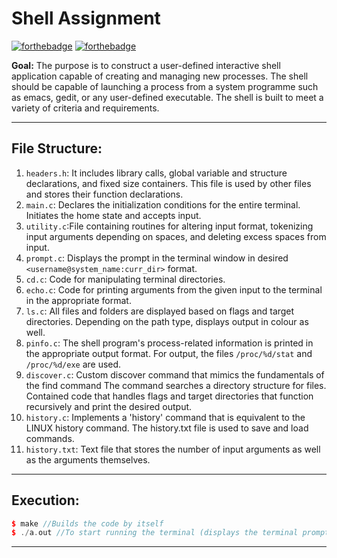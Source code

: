 # **Shell Assignment**

[![forthebadge](https://forthebadge.com/images/badges/made-with-c.svg)](https://forthebadge.com)
[![forthebadge](https://forthebadge.com/images/badges/open-source.svg)](https://forthebadge.com)

**Goal:** The purpose is to construct a user-defined interactive shell application capable of creating and managing new processes.
The shell should be capable of launching a process from a system programme such as emacs, gedit, or any user-defined executable. The shell is built to meet a variety of criteria and requirements.

-----

## **File Structure:**

1. `headers.h`: It includes library calls, global variable and structure declarations, and fixed size containers. This file is used by other files and stores their function declarations.
2. `main.c`: Declares the initialization conditions for the entire terminal. Initiates the home state and accepts input.
3. `utility.c`:File containing routines for altering input format, tokenizing input arguments depending on spaces, and deleting excess spaces from input.
4. `prompt.c`: Displays the prompt in the terminal window in desired `<username@system_name:curr_dir>` format.
5. `cd.c`: Code for manipulating terminal directories.
6. `echo.c`: Code for printing arguments from the given input to the terminal in the appropriate format.
7. `ls.c`: All files and folders are displayed based on flags and target directories. Depending on the path type, displays output in colour as well.
8. `pinfo.c`: The shell program's process-related information is printed in the appropriate output format. For output, the files `/proc/%d/stat` and `/proc/%d/exe` are used.
9. `discover.c`: Custom discover command that mimics the fundamentals of the find command The command searches a directory structure for files. Contained code that handles flags and target directories that function recursively and print the desired output.
10. `history.c`: Implements a 'history' command that is equivalent to the LINUX history command. The history.txt file is used to save and load commands.
11. `history.txt`: Text file that stores the number of input arguments as well as the arguments themselves.
----

## **Execution:**

```c++
$ make //Builds the code by itself
$ ./a.out //To start running the terminal (displays the terminal prompt after successful build.)
```
-----

